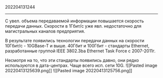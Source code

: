 202204131244
***
С увел. объема передаваемой информации повышается скорость передачи данных. 
Скорости в 1Гбит/с уже явл. недостаточно для магистральных каналов предприятия.

В результате появились технологии передачи данных на скорости 10Гбит/с - 10GBase-T и выше.
40Гбит и 100Гбит - стандарты Ethernet, разработанные группой IEEE З802.3ba Ethernet Task Force c 2007-2011г.

Несмотря на то, что эти стандарты появились давно, они редко используются в дата-центрах.
Чаще всего исп. сети 10G.
![[Pasted image 20220413125639.png]]
![[Pasted image 20220413125756.png]]
